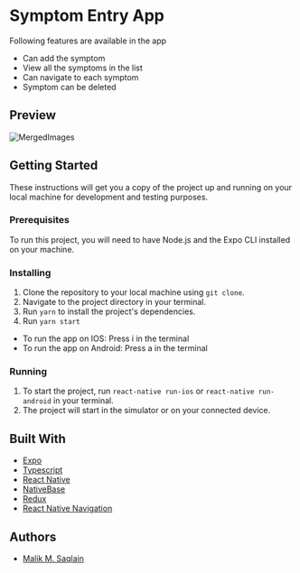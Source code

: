 Symptom Entry App
============

Following features are available in the app
- Can add the symptom
- View all the symptoms in the list
- Can navigate to each symptom
- Symptom can be deleted


Preview
---------------
![MergedImages](https://github.com/saqlaan/react-native-symptoms/assets/84536251/72e6b2c4-d225-48d2-9137-ec9dbc58b93f)



Getting Started
---------------

These instructions will get you a copy of the project up and running on your local machine for development and testing purposes.

### Prerequisites

To run this project, you will need to have Node.js and the Expo CLI installed on your machine.

### Installing

1.  Clone the repository to your local machine using `git clone`.
2.  Navigate to the project directory in your terminal.
3.  Run `yarn` to install the project's dependencies.
4.  Run `yarn start`
- To run the app on IOS: Press i in the terminal
- To run the app on Android: Press a in the terminal

### Running

1.  To start the project, run `react-native run-ios` or `react-native run-android` in your terminal.
2.  The project will start in the simulator or on your connected device.

Built With
----------

*   [Expo](https://expo.dev/)
*   [Typescript](https://www.typescriptlang.org/)
*   [React Native](https://reactnative.dev/)
*   [NativeBase](https://nativebase.io/)
*   [Redux](https://redux.js.org/)
*   [React Native Navigation](https://reactnavigation.org/)

Authors
-------

*   [Malik M. Saqlain](https://github.com/saqlaan)
